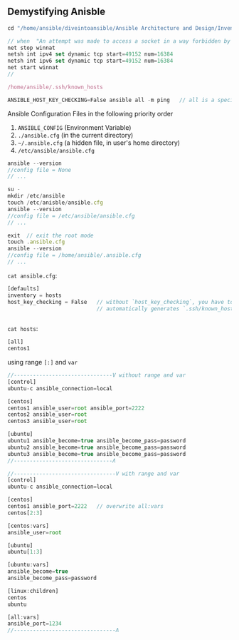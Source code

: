 ## Demystifying Anisble

```js
cd "/home/ansible/diveintoansible/Ansible Architecture and Design/Inventories/01"

// when  "An attempt was made to access a socket in a way forbidden by its access permissions" error occurs
net stop winnat
netsh int ipv4 set dynamic tcp start=49152 num=16384
netsh int ipv6 set dynamic tcp start=49152 num=16384
net start winnat
//

/home/ansible/.ssh/known_hosts

ANSIBLE_HOST_KEY_CHECKING=False ansible all -m ping   // all is a special group that all hosts get assigned to the "all" group automatically
```


Ansible Configuration Files in the following priority order

1. `ANSIBLE_CONFIG` (Environment Variable)
2.  `./ansible.cfg` (in the current directory)
3.  `~/.ansible.cfg` (a hidden file, in user's home directory)
4.  `/etc/ansible/ansible.cfg`


```js
ansible --version
//config file = None
// ...

su -
mkdir /etc/ansible
touch /etc/anisble/ansible.cfg
ansible --version
//config file = /etc/ansible/ansible.cfg
// ...

exit  // exit the root mode
touch .ansible.cfg
ansible --version
//config file = /home/ansible/.ansible.cfg
// ...
```

`cat ansible.cfg`:
```js
[defaults]
inventory = hosts
host_key_checking = False   // without `host_key_checking`, you have to do `ANSIBLE_HOST_KEY_CHECKING=False ansible all -m ping`, it    
                            // automatically generates `.ssh/known_hosts` file that contans the finger print of the server's public key
                           
```

`cat hosts`:
```js
[all]
centos1
```

using range `[:]` and `var`

```js
//-------------------------------V without range and var
[control]
ubuntu-c ansible_connection=local

[centos]
centos1 ansible_user=root ansible_port=2222
centos2 ansible_user=root
centos3 ansible_user=root

[ubuntu]
ubuntu1 ansible_become=true ansible_become_pass=password
ubuntu2 ansible_become=true ansible_become_pass=password
ubuntu3 ansible_become=true ansible_become_pass=password
//-------------------------------Ʌ

//--------------------------------V with range and var
[control]
ubuntu-c ansible_connection=local

[centos]
centos1 ansible_port=2222   // overwrite all:vars
centos[2:3]

[centos:vars]
ansible_user=root

[ubuntu]
ubuntu[1:3]

[ubuntu:vars]
ansible_become=true
ansible_become_pass=password

[linux:children]
centos
ubuntu

[all:vars]
ansible_port=1234
//--------------------------------Ʌ
```
